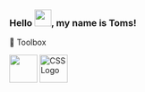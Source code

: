 ### Hello <img src="https://c.tenor.com/nebZyl8oN7IAAAAi/wave-hello.gif" width="30px">, my name is Toms!




🧰 Toolbox

<img src="https://cdn.jsdelivr.net/gh/devicons/devicon/icons/javascript/javascript-original.svg" width="50" height="50"/> 
<img src="https://cdn.worldvectorlogo.com/logos/css3.svg" alt="CSS Logo" width="50" height="50"/>
